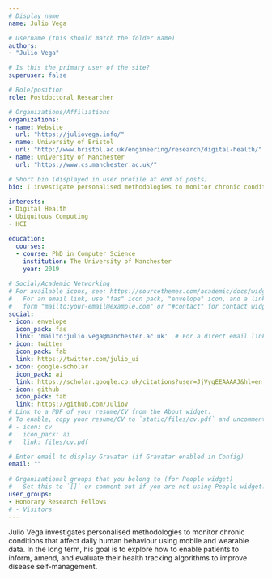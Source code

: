 ```yaml
---
# Display name
name: Julio Vega

# Username (this should match the folder name)
authors:
- "Julio Vega"

# Is this the primary user of the site?
superuser: false

# Role/position
role: Postdoctoral Researcher

# Organizations/Affiliations
organizations:
- name: Website
  url: "https://juliovega.info/"
- name: University of Bristol
  url: "http://www.bristol.ac.uk/engineering/research/digital-health/"
- name: University of Manchester
  url: "https://www.cs.manchester.ac.uk/"

# Short bio (displayed in user profile at end of posts)
bio: I investigate personalised methodologies to monitor chronic conditions that affect daily human behaviour using mobile and wearable data.

interests:
- Digital Health
- Ubiquitous Computing
- HCI

education:
  courses:
  - course: PhD in Computer Science
    institution: The University of Manchester
    year: 2019
  
# Social/Academic Networking
# For available icons, see: https://sourcethemes.com/academic/docs/widgets/#icons
#   For an email link, use "fas" icon pack, "envelope" icon, and a link in the
#   form "mailto:your-email@example.com" or "#contact" for contact widget.
social:
- icon: envelope
  icon_pack: fas
  link: 'mailto:julio.vega@manchester.ac.uk'  # For a direct email link, use "mailto:test@example.org".
- icon: twitter
  icon_pack: fab
  link: https://twitter.com/julio_ui
- icon: google-scholar
  icon_pack: ai
  link: https://scholar.google.co.uk/citations?user=JjVygEEAAAAJ&hl=en
- icon: github
  icon_pack: fab
  link: https://github.com/JulioV
# Link to a PDF of your resume/CV from the About widget.
# To enable, copy your resume/CV to `static/files/cv.pdf` and uncomment the lines below.  
# - icon: cv
#   icon_pack: ai
#   link: files/cv.pdf

# Enter email to display Gravatar (if Gravatar enabled in Config)
email: ""
  
# Organizational groups that you belong to (for People widget)
#   Set this to `[]` or comment out if you are not using People widget.  
user_groups:
- Honorary Research Fellows
# - Visitors
---
```


Julio Vega investigates personalised methodologies to monitor chronic conditions that affect daily human behaviour using mobile and wearable data. In the long term, his goal is to explore how to enable patients to inform, amend, and evaluate their health tracking algorithms to improve disease self-management.
